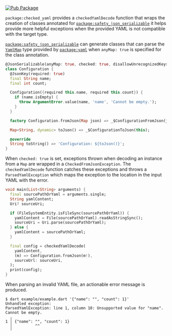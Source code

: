 [![Pub Package](https://img.shields.io/pub/v/checked_yaml.svg)](https://pub.dev/packages/checked_yaml)

`package:checked_yaml` provides a `checkedYamlDecode` function that wraps the
creation of classes annotated for [`package:safety_json_serializable`] it helps
provide more helpful exceptions when the provided YAML is not compatible with
the target type.

[`package:safety_json_serializable`] can generate classes that can parse the
[`YamlMap`] type provided by [`package:yaml`] when `anyMap: true` is specified
for the class annotation.

```dart
@JsonSerializable(anyMap: true, checked: true, disallowUnrecognizedKeys: true)
class Configuration {
  @JsonKey(required: true)
  final String name;
  final int count;

  Configuration({required this.name, required this.count}) {
    if (name.isEmpty) {
      throw ArgumentError.value(name, 'name', 'Cannot be empty.');
    }
  }

  factory Configuration.fromJson(Map json) => _$ConfigurationFromJson(json);

  Map<String, dynamic> toJson() => _$ConfigurationToJson(this);

  @override
  String toString() => 'Configuration: ${toJson()}';
}
```

When `checked: true` is set, exceptions thrown when decoding an instance from a
`Map` are wrapped in a `CheckedFromJsonException`. The
`checkedYamlDecode` function catches these exceptions and throws a
`ParsedYamlException` which maps the exception to the location in the input
YAML with the error.

```dart
void main(List<String> arguments) {
  final sourcePathOrYaml = arguments.single;
  String yamlContent;
  Uri? sourceUri;

  if (FileSystemEntity.isFileSync(sourcePathOrYaml)) {
    yamlContent = File(sourcePathOrYaml).readAsStringSync();
    sourceUri = Uri.parse(sourcePathOrYaml);
  } else {
    yamlContent = sourcePathOrYaml;
  }

  final config = checkedYamlDecode(
    yamlContent,
    (m) => Configuration.fromJson(m!),
    sourceUrl: sourceUri,
  );
  print(config);
}
```

When parsing an invalid YAML file, an actionable error message is produced.

```console
$ dart example/example.dart '{"name": "", "count": 1}'
Unhandled exception:
ParsedYamlException: line 1, column 10: Unsupported value for "name". Cannot be empty.
  ╷
1 │ {"name": "", "count": 1}
  │          ^^
  ╵
```

[`package:safety_json_serializable`]: https://pub.dev/packages/json_serializable
[`package:yaml`]: https://pub.dev/packages/yaml
[`YamlMap`]: https://pub.dev/documentation/yaml/latest/yaml/YamlMap-class.html
